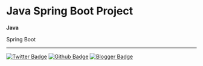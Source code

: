 # Java Spring Boot Project


**Java**

Spring Boot

**               **








[![Twitter Badge](https://img.shields.io/badge/-Twitter-C13584?style=flat-quare&labelColor=C13584&logo=instagram&logoColor=white&link=link)](https://twitter.com/Bywriter5)
[![Github Badge](https://img.shields.io/badge/-Github-000?style=quare&labelColor=000&logo=Github&logoColor=white&link=link)]( https://github.com/Atabey44) 
[![Blogger Badge](https://img.shields.io/badge/-Blogger-FF9800?style=flat-quare&labelColor=FF9800&logo=Blogger&logoColor=white&link=link)](link)

